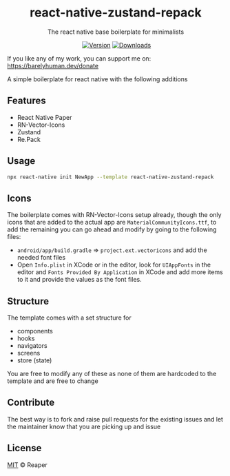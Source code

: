 <h1 align="center">react-native-zustand-repack</h1>

<p align="center">
  The react native base boilerplate for minimalists
  </p>

<p align="center">
  <a href="LICENSE.md"><img src="https://img.shields.io/badge/license-mit-black?style=flat&amp;colorA=000000&amp;colorB=000000" alt=""></a>
<a href="https://www.npmjs.com/package/react-native-zustand-repack"><img src="https://img.shields.io/npm/v/react-native-zustand-repack?style=flat&amp;colorA=000000&amp;colorB=000000" alt="Version"></a>
<a href="https://www.npmjs.com/package/react-native-zustand-repack"><img src="https://img.shields.io/npm/dt/react-native-zustand-repack.svg?style=flat&amp;colorA=000000&amp;colorB=000000" alt="Downloads"></a>
</p>

If you like any of my work, you can support me on: https://barelyhuman.dev/donate


A simple boilerplate for react native with the following additions

## Features

- React Native Paper
- RN-Vector-Icons
- Zustand
- Re.Pack

## Usage

```sh
npx react-native init NewApp --template react-native-zustand-repack
```

## Icons

The boilerplate comes with RN-Vector-Icons setup already, though the only icons that are added to the actual app are `MaterialCommunityIcons.ttf`, to add the remaining you can go ahead and modify by going to the following files:

- `android/app/build.gradle` => `project.ext.vectoricons` and add the needed font files
- Open `Info.plist` in XCode or in the editor, look for `UIAppFonts` in the editor and `Fonts Provided By Application` in XCode and add more items to it and provide the values as the font files.

## Structure

The template comes with a set structure for

- components
- hooks
- navigators
- screens
- store (state)

You are free to modify any of these as none of them are hardcoded to the template and are free to change

## Contribute

The best way is to fork and raise pull requests for the existing issues and let the maintainer know that you are picking up and issue

## License

[MIT](LICENSE.md) &copy; Reaper
